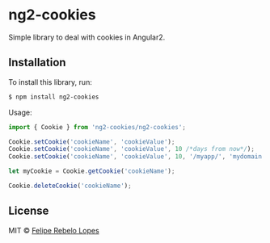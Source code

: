 # ng2-cookies

Simple library to deal with cookies in Angular2.

## Installation

To install this library, run:

```bash
$ npm install ng2-cookies
```

Usage:

```typescript
import { Cookie } from 'ng2-cookies/ng2-cookies';

Cookie.setCookie('cookieName', 'cookieValue');
Cookie.setCookie('cookieName', 'cookieValue', 10 /*days from now*/);
Cookie.setCookie('cookieName', 'cookieValue', 10, '/myapp/', 'mydomain.com');

let myCookie = Cookie.getCookie('cookieName');

Cookie.deleteCookie('cookieName');
```


## License

MIT © [Felipe Rebelo Lopes](http://github.com/carcamano)

